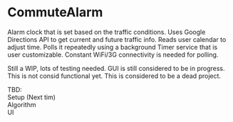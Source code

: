 # CommuteAlarm
Alarm clock that is set based on the traffic conditions. Uses Google Directions API to get current and future traffic info. Reads user calendar to adjust time. Polls it repeatedly using a background Timer service that is user customizable. Constant WiFi/3G connectivity is needed for polling.

Still a WIP, lots of testing needed. GUI is still considered to be in progress. This is not consid functional yet. This is considered to be a dead project.

TBD: <br/>
Setup (Next tim)<br/>
Algorithm <br/>
UI <br/>
